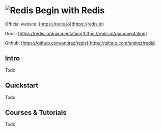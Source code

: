 # ![Redis](https://rawgit.com/asankasri/begin-with-it-alpha/master/icons/redis.png "Redis") Begin with Redis

Official website: [https://redis.io](https://redis.io)

Docs: [https://redis.io/documentation](https://redis.io/documentation)

Github: [https://github.com/antirez/redis](https://github.com/antirez/redis)

## Intro

Todo

## Quickstart

Todo

## Courses & Tutorials

Todo
